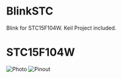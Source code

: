 # BlinkSTC
Blink for STC15F104W. 
Keil Project included.

# STC15F104W
![Photo](https://user-images.githubusercontent.com/48630651/147775479-fcfae611-7348-43dc-b161-9f25a1681b0a.png)
![Pinout](https://cdn.hackaday.io/images/3278521571064689219.PNG)
